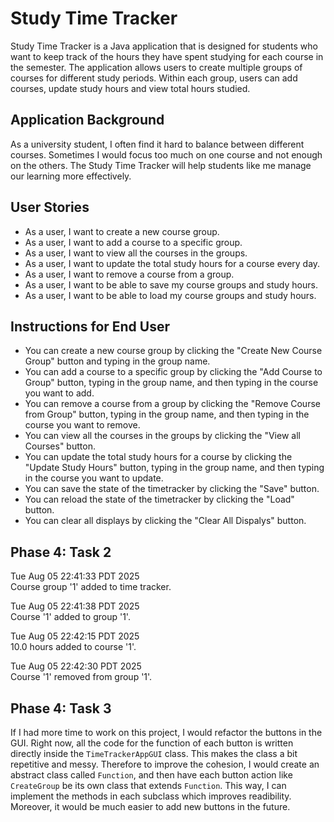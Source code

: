 # Study Time Tracker
Study Time Tracker is a Java application that is designed for students who want to keep track of the hours they have spent studying for each course in the semester. The application allows users to create multiple groups of courses for different study periods. Within each group, users can add courses, update study hours and view total hours studied.

## Application Background
As a university student, I often find it hard to balance between different courses. Sometimes I would focus too much on one course and not enough on the others. The Study Time Tracker will help students like me manage our learning more effectively.

## User Stories

- As a user, I want to create a new course group.
- As a user, I want to add a course to a specific group.
- As a user, I want to view all the courses in the groups.
- As a user, I want to update the total study hours for a course every day.
- As a user, I want to remove a course from a group.
- As a user, I want to be able to save my course groups and study hours.
- As a user, I want to be able to load my course groups and study hours.

## Instructions for End User

- You can create a new course group by clicking the "Create New Course Group" button and typing in the group name.
- You can add a course to a specific group by clicking the "Add Course to Group" button, typing in the group name, and then typing in the course you want to add.
- You can remove a course from a group by clicking the "Remove Course from Group" button, typing in the group name, and then typing in the course you want to remove.
- You can view all the courses in the groups by clicking the "View all Courses" button.
- You can update the total study hours for a course by clicking the "Update Study Hours" button, typing in the group name, and then typing in the course you want to update.
- You can save the state of the timetracker by clicking the "Save" button.
- You can reload the state of the timetracker by clicking the "Load" button.
- You can clear all displays by clicking the "Clear All Dispalys" button.

## Phase 4: Task 2
Tue Aug 05 22:41:33 PDT 2025 <br>
Course group '1' added to time tracker.

Tue Aug 05 22:41:38 PDT 2025<br>
Course '1' added to group '1'.

Tue Aug 05 22:42:15 PDT 2025<br>
10.0 hours added to course '1'.

Tue Aug 05 22:42:30 PDT 2025<br>
Course '1' removed from group '1'.

## Phase 4: Task 3
If I had more time to work on this project, I would refactor the buttons in the GUI. Right now, all the code for the function of each button is written directly inside the `TimeTrackerAppGUI` class. This makes the class a bit repetitive and messy. Therefore to improve the cohesion, I would create an abstract class called `Function`, and then have each button action like `CreateGroup` be its own class that extends `Function`. This way, I can implement the methods in each subclass which improves readibility. Moreover, it would be much easier to add new buttons in the future.
